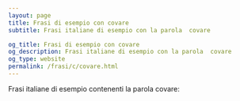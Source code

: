 ```yaml
---
layout: page
title: Frasi di esempio con covare 
subtitle: Frasi italiane di esempio con la parola  covare

og_title: Frasi di esempio con covare 
og_description: Frasi italiane di esempio con la parola  covare
og_type: website
permalink: /frasi/c/covare.html
---
```


Frasi italiane di esempio contenenti la parola covare:


